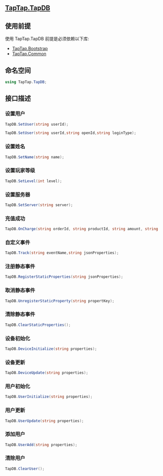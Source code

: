 ## [TapTap.TapDB](./Documentation/README.md)

## 使用前提

使用 TapTap.TapDB 前提是必须依赖以下库:
* [TapTap.Bootstrap](https://github.com/TapTap/TapBootstrap-Unity.git)
* [TapTap.Common](https://github.com/TapTap/TapCommon-Unity.git)

## 命名空间

```c#
using TapTap.TapDB;
```

## 接口描述

### 设置用户

```c#
TapDB.SetUser(string userId);

TapDB.SetUser(string userId,string openId,string loginType);
```

### 设置姓名

```c#
TapDB.SetName(string name);
```

### 设置玩家等级

```c#
TapDB.SetLevel(int level);
```

### 设置服务器

```c#
TapDB.SetServer(string server);
```

### 充值成功

```c#
TapDB.OnCharge(string orderId, string productId, string amount, string currencyType, string payment);
```

### 自定义事件

```c#
TapDB.Track(string eventName,string jsonProperties);
```

### 注册静态事件

```c#
TapDB.RegisterStaticProperties(string jsonProperties);
```

### 取消静态事件

```c#
TapDB.UnregisterStaticProperty(string propertKey);
```

### 清除静态事件

```c#
TapDB.ClearStaticProperties();
```

### 设备初始化

```c#
TapDB.DeviceInitialize(string properties);
```

### 设备更新

```c#
TapDB.DeviceUpdate(string properties);
```

### 用户初始化

```c#
TapDB.UserInitialize(string properties);
```

### 用户更新

```c#
TapDB.UserUpdate(string properties);
```

### 添加用户

```c#
TapDB.UserAdd(string properties);
```

### 清除用户

```c#
TapDB.ClearUser();
```
